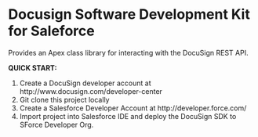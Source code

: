 <h1>Docusign Software Development Kit for Saleforce</h1>

Provides an Apex class library for interacting with the DocuSign REST API.
<br/>

<b>QUICK START:</b><br/>
<ol>
  <li> Create a DocuSign developer account at http://www.docusign.com/developer-center
  <li> Git clone this project locally
  <li> Create a Salesforce Developer Account at http://developer.force.com/
  <li> Import project into Salesforce IDE and deploy the DocuSign SDK to SForce Developer Org.
</ol>

